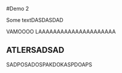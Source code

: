 #Demo 2

Some textDASDASDAD

VAMOOOO LAAAAAAAAAAAAAAAAAAAAA

## ATLERSADSAD

SADPOSADOSPAKDOKASPDOAPS